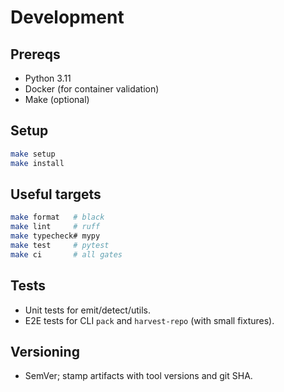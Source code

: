 # Development

## Prereqs
- Python 3.11
- Docker (for container validation)
- Make (optional)

## Setup
```bash
make setup
make install
````

## Useful targets

```bash
make format   # black
make lint     # ruff
make typecheck# mypy
make test     # pytest
make ci       # all gates
```

## Tests

* Unit tests for emit/detect/utils.
* E2E tests for CLI `pack` and `harvest-repo` (with small fixtures).

## Versioning

* SemVer; stamp artifacts with tool versions and git SHA.
